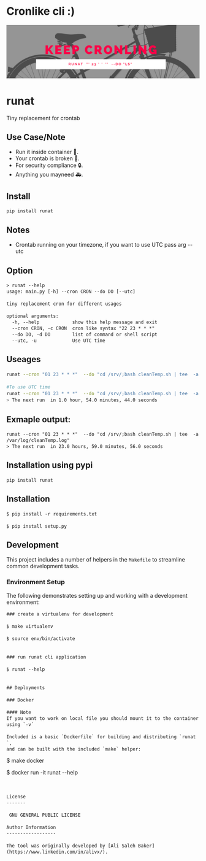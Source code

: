 # Cronlike cli :) 
<img src="https://raw.githubusercontent.com/alivx/crontab-runat/master/other/logo.PNG" alt="logo" style="zoom:50%;" />


# runat
Tiny replacement for crontab

## Use Case/Note
* Run it inside container 🥚.
* Your crontab is broken 🐛.
* For security compliance 🔒.
* Anything you mayneed 🚑.


## Install
```
pip install runat
```

## Notes
* Crontab running on your timezone, if you want to use UTC pass arg --utc

## Option

```
> runat --help
usage: main.py [-h] --cron CRON --do DO [--utc]

tiny replacement cron for different usages

optional arguments:
  -h, --help            show this help message and exit
  --cron CRON, -c CRON  cron like syntax "22 23 * * *"
  --do DO, -d DO        list of command or shell script
  --utc, -u             Use UTC time
```

## Useages
```Bash
runat --cron "01 23 * * *"  --do "cd /srv/;bash cleanTemp.sh | tee  -a /var/log/cleanTemp.log"

#To use UTC time
runat --cron "01 23 * * *"  --do "cd /srv/;bash cleanTemp.sh | tee  -a /var/log/cleanTemp.log" --utc
> The next run  in 1.0 hour, 54.0 minutes, 44.0 seconds
```

## Exmaple output:
```
runat --cron "01 23 * * *"  --do "cd /srv/;bash cleanTemp.sh | tee  -a /var/log/cleanTemp.log"
> The next run  in 23.0 hours, 59.0 minutes, 56.0 seconds
```

## Installation using pypi
```
pip install runat
```

## Installation

```
$ pip install -r requirements.txt

$ pip install setup.py
```

## Development

This project includes a number of helpers in the `Makefile` to streamline common development tasks.

### Environment Setup

The following demonstrates setting up and working with a development environment:

```
### create a virtualenv for development

$ make virtualenv

$ source env/bin/activate


### run runat cli application

$ runat --help


## Deployments

### Docker

#### Note
If you want to work on local file you should mount it to the container using `-v`

Included is a basic `Dockerfile` for building and distributing `runat `,
and can be built with the included `make` helper:

```
$ make docker

$ docker run -it runat --help
```


License
-------

 GNU GENERAL PUBLIC LICENSE

Author Information
------------------

The tool was originally developed by [Ali Saleh Baker](https://www.linkedin.com/in/alivx/).
